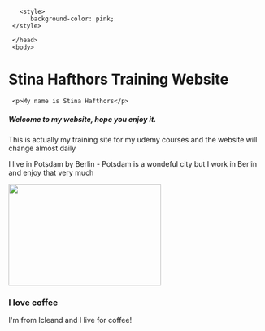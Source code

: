 
<html>
 <head>
    <meta charset="utf-8">
     <head><title>Stina H Test training Webstie - Udemy Student</title>

       <style>
          background-color: pink;
     </style>

     </head>
     <body> 

     
  
  <h1>Stina Hafthors Training Website</h1>

     <p>My name is Stina Hafthors</p>
     
   <h5>Welcome to my website, hope you enjoy it.</h5>
   
   <p>This is actually my training site for my udemy courses and the website will change almost daily</p>

   <p>I live in Potsdam by Berlin - Potsdam is a wondeful city but I work in Berlin and enjoy that very much</p>

   <img src="https://i.giphy.com/media/v1.Y2lkPTc5MGI3NjExaDdlN2Q5NnJzcTQzZ3JtM3Rva281aGF5NTMweWt5eHVsejJ0ZmVheSZlcD12MV9pbnRlcm5hbF9naWZfYnlfaWQmY3Q9Zw/mBLYrKaZJACmtum22X/giphy.gif" width="300" height="200">

<h3>I love coffee</h3>

<p>I'm from Icleand and I live for coffee!</p>

  

</body>
</html>
